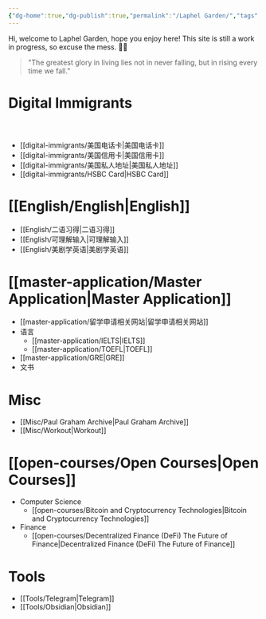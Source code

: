 ```yaml
---
{"dg-home":true,"dg-publish":true,"permalink":"/Laphel Garden/","tags":["gardenEntry"],"dgPassFrontmatter":true,"created":"2023-04-22T11:14:19.123+08:00","updated":"2023-04-26T21:25:30.608+08:00"}
---
```



Hi, welcome to Laphel Garden, hope you enjoy here!
This site is still a work in progress, so excuse the mess. 👷‍♂️
<blockquote> "The greatest glory in living lies not in never falling, but in rising every time we fall."
</blockquote>


# Digital Immigrants

<div class="transclusion internal-embed is-loaded"><svg xmlns="http://www.w3.org/2000/svg" width="24" height="24" viewBox="0 0 24 24" fill="none" stroke="currentColor" stroke-width="2" stroke-linecap="round" stroke-linejoin="round" class="svg-icon lucide-link"></svg>
<div class="markdown-embed">

- [[digital-immigrants/美国电话卡\|美国电话卡]]
- [[digital-immigrants/美国信用卡\|美国信用卡]]
- [[digital-immigrants/美国私人地址\|美国私人地址]]
- [[digital-immigrants/HSBC Card\|HSBC Card]]

</div></div>



# [[English/English\|English]]

- [[English/二语习得\|二语习得]]
- [[English/可理解输入\|可理解输入]]
- [[English/美剧学英语\|美剧学英语]]


# [[master-application/Master Application\|Master Application]]

- [[master-application/留学申请相关网站\|留学申请相关网站]]
- 语言
	- [[master-application/IELTS\|IELTS]]
	- [[master-application/TOEFL\|TOEFL]]
- [[master-application/GRE\|GRE]]
- 文书

# Misc

- [[Misc/Paul Graham Archive\|Paul Graham Archive]]
- [[Misc/Workout\|Workout]]



# [[open-courses/Open Courses\|Open Courses]]

- Computer Science
	- [[open-courses/Bitcoin and Cryptocurrency Technologies\|Bitcoin and Cryptocurrency Technologies]]
- Finance
	- [[open-courses/Decentralized Finance (DeFi) The Future of Finance\|Decentralized Finance (DeFi) The Future of Finance]]



# Tools

- [[Tools/Telegram\|Telegram]]
- [[Tools/Obsidian\|Obsidian]]
